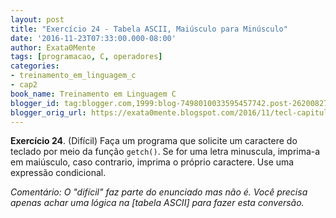 ```yaml
---
layout: post
title: "Exercício 24 - Tabela ASCII, Maiúsculo para Minúsculo"
date: '2016-11-23T07:33:00.000-08:00'
author: Exata0Mente
tags: [programacao, C, operadores]
categories:
- treinamento_em_linguagem_c
- cap2  
book_name: Treinamento em Linguagem C
blogger_id: tag:blogger.com,1999:blog-7498010033595457742.post-262008276223885006
blogger_orig_url: https://exata0mente.blogspot.com/2016/11/tecl-capitulo-2-exercicio-24.html
---
```


**Exercício 24**. (Difícil) Faça um programa que solicite um caractere do teclado por meio da função `getch()`. Se for uma letra minuscula, imprima-a em maiúsculo, caso contrario, imprima o próprio caractere. Use uma expressão condicional.

*Comentário: O "difícil" faz parte do enunciado mas não é. Você precisa apenas achar uma lógica na [tabela ASCII] para fazer esta conversão.*
